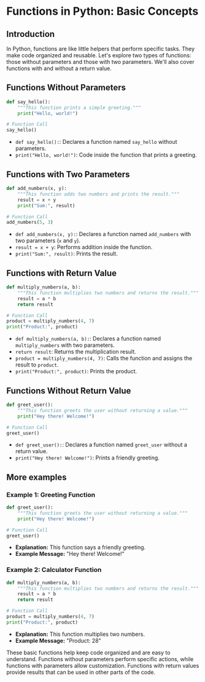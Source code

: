 # Functions in Python: Basic Concepts

## Introduction

In Python, functions are like little helpers that perform specific tasks. They make code organized and reusable. Let's explore two types of functions: those without parameters and those with two parameters. We'll also cover functions with and without a return value.

## Functions Without Parameters

```python
def say_hello():
    """This function prints a simple greeting."""
    print("Hello, world!")

# Function Call
say_hello()
```

- `def say_hello():`: Declares a function named `say_hello` without parameters.
- `print("Hello, world!")`: Code inside the function that prints a greeting.

## Functions with Two Parameters

```python
def add_numbers(x, y):
    """This function adds two numbers and prints the result."""
    result = x + y
    print("Sum:", result)

# Function Call
add_numbers(5, 3)
```

- `def add_numbers(x, y):`: Declares a function named `add_numbers` with two parameters (`x` and `y`).
- `result = x + y`: Performs addition inside the function.
- `print("Sum:", result)`: Prints the result.

## Functions with Return Value

```python
def multiply_numbers(a, b):
    """This function multiplies two numbers and returns the result."""
    result = a * b
    return result

# Function Call
product = multiply_numbers(4, 7)
print("Product:", product)
```

- `def multiply_numbers(a, b):`: Declares a function named `multiply_numbers` with two parameters.
- `return result`: Returns the multiplication result.
- `product = multiply_numbers(4, 7)`: Calls the function and assigns the result to `product`.
- `print("Product:", product)`: Prints the product.

## Functions Without Return Value

```python
def greet_user():
    """This function greets the user without returning a value."""
    print("Hey there! Welcome!")

# Function Call
greet_user()
```

- `def greet_user():`: Declares a function named `greet_user` without a return value.
- `print("Hey there! Welcome!")`: Prints a friendly greeting.

## More examples

### Example 1: Greeting Function

```python
def greet_user():
    """This function greets the user without returning a value."""
    print("Hey there! Welcome!")

# Function Call
greet_user()
```

- **Explanation:** This function says a friendly greeting.
- **Example Message:** "Hey there! Welcome!"

### Example 2: Calculator Function

```python
def multiply_numbers(a, b):
    """This function multiplies two numbers and returns the result."""
    result = a * b
    return result

# Function Call
product = multiply_numbers(4, 7)
print("Product:", product)
```

- **Explanation:** This function multiplies two numbers.
- **Example Message:** "Product: 28"

These basic functions help keep code organized and are easy to understand. Functions without parameters perform specific actions, while functions with parameters allow customization. Functions with return values provide results that can be used in other parts of the code.
